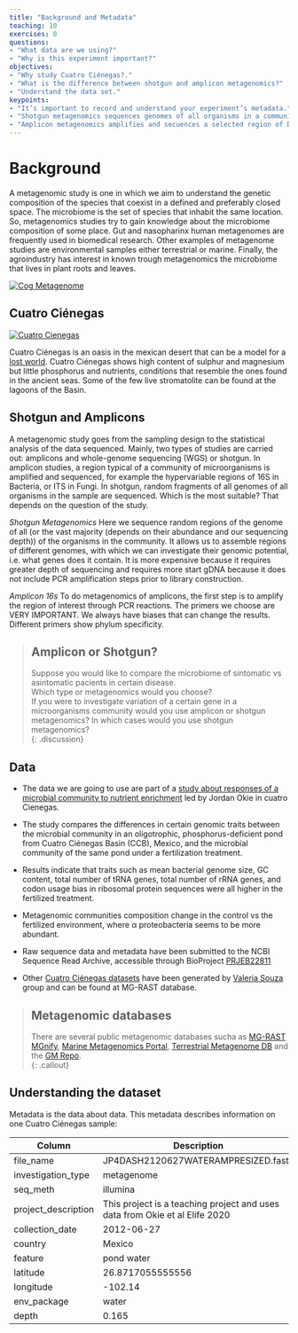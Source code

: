 ```yaml
---
title: "Background and Metadata"
teaching: 10
exercises: 0
questions:
- "What data are we using?"  
- "Why is this experiment important?"  
objectives:
- "Why study Cuatro Ciénegas?."
- "What is the difference between shotgun and amplicon metagenomics?"  
- "Understand the data set."
keypoints:
- "It’s important to record and understand your experiment’s metadata."  
- "Shotgun metagenomics sequences genomes of all organisms in a community."     
- "Amplicon metagenomics amplifies and secuences a selected region of DNA."   
---
```


# Background  
A metagenomic study is one in which we aim to understand the genetic composition 
of the species that coexist in a defined and preferably closed space. The microbiome
is the set of species that inhabit the same location. So, metagenomics studies try 
to gain knowledge about the microbiome composition of some place. Gut and nasopharinx 
human metagenomes are frequently used in biomedical research. Other examples of metagenome 
studies are environmental samples either terrestrial or marine. Finally, the agroindustry 
has interest in known trough metagenomics the microbiome that lives in plant roots and leaves.

<a href="{{ page.root }}/fig/metagenomic workflow.png">
  <img src="{{ page.root }}/fig/metagenomic workflow.png" alt="Cog Metagenome" />
</a>

## Cuatro Ciénegas  
<a href="{{ page.root }}/fig/md-01-data-Stromatolites.jpeg">
  <img src="{{ page.root }}/fig/md-01-data-Stromatolites.jpeg" alt="Cuatro Cienegas" />
</a>

Cuatro Ciénegas is an oasis in the mexican desert that can be a model for a 
[lost world](https://elifesciences.org/articles/38278).  Cuatro Ciénegas shows
high content of sulphur and magnesium but little phosphorus and nutrients, conditions 
that resemble the ones found in the ancient seas. Some of the few live stromatolite
can be found at the lagoons of the Basin.  
  
## Shotgun and Amplicons    
A metagenomic study goes from the sampling design to the statistical analysis of the data sequenced. 
Mainly, two types of studies are carried out: amplicons and whole-genome sequencing (WGS) or shotgun. 
In amplicon studies, a region typical of a community of microorganisms is amplified and sequenced, 
for example the hypervariable regions of 16S in Bacteria, or ITS in Fungi.  In shotgun, random fragments 
of all genomes of all organisms in the sample are sequenced. Which is the most suitable? 
That depends on the question of the study.  

*Shotgun Metagenomics* Here we sequence random regions of the genome of all (or the vast majority (depends on their
abundance and our sequencing depth)) of the organisms in the community.
It allows us to assemble regions of different genomes, with which we can investigate their genomic potential, i.e. what genes does it contain. It is more expensive because it requires greater depth of sequencing and requires more start gDNA because it does not include PCR amplification steps prior to library construction.

*Amplicon 16s* To do metagenomics of amplicons, the first step is to amplify the region of interest through PCR reactions.
The primers we choose are VERY IMPORTANT. We always have biases that can change the results. Different primers show phylum specificity. 



> ## Amplicon or Shotgun? 
>
> Suppose you would like to compare the microbiome of sintomatic vs asintomatic pacients in certain disease.  
> Which type or metagenomics would you choose?  
> If you were to investigate variation of a certain gene in a microorganisms community would you use amplicon
> or shotgun metagenomics?
> In which cases would you use shotgun metagenomics?  
{: .discussion}





## Data 
  - The data we are going to use are part of a 
  [study about responses of a microbial community to nutrient enrichment](https://elifesciences.org/articles/49816)
  led by Jordan Okie in cuatro Cienegas. 
   
   - The study compares the differences in certain genomic traits between the microbial community in an oligotrophic, 
  phosphorus-deficient pond from Cuatro Ciénegas Basin (CCB), Mexico, and the microbial community of the same pond under a fertilization treatment.
   
  - Results indicate that traits such as mean bacterial genome size, GC content, 
  total number of tRNA genes, total number of rRNA genes, and codon usage bias in 
  ribosomal protein sequences were all higher in the fertilized treatment.  
  
  - Metagenomic communities composition change in the control vs the 
  fertilized environment, where α proteobacteria seems to be more abundant.
  
  - Raw sequence data and metadata have been submitted to the NCBI Sequence Read 
  Archive, accessible through BioProject 
  [PRJEB22811](https://www.ncbi.nlm.nih.gov/sra/?term=PRJEB22811)
  
  - Other [Cuatro Ciénegas datasets](https://www.mg-rast.org/mgmain.html?mgpage=search&search=cuatro%20cienegas) have 
  been generated by [Valeria Souza](https://es.wikipedia.org/wiki/Valeria_Souza_Saldivar) group and can be found at MG-RAST database. 
  

> ## Metagenomic databases
> There are several public metagenomic databases sucha as [MG-RAST](https://www.mg-rast.org/index.html?stay=1)  
> [MGnify](https://www.ebi.ac.uk/metagenomics/), [Marine Metagenomics Portal](https://mmp.sfb.uit.no/), 
> [Terrestrial Metagenome DB](https://webapp.ufz.de/tmdb/) and the [GM Repo](https://gmrepo.humangut.info/home).   
{: .callout}


## Understanding the dataset  
Metadata is the data about data. This metadata describes information on one Cuatro Ciénegas sample:

| Column           | Description                                |
|------------------|--------------------------------------------|
| file_name	          | JP4DASH2120627WATERAMPRESIZED.fasta				|
| investigation_type	       | metagenome		|
| seq_meth            | illumina	|
| project_description	        |  This project is a teaching project and uses data from Okie et al Elife 2020			|
| collection_date       | 2012-06-27 |
| country          | Mexico |
| feature         | pond water |
| latitude              | 26.8717055555556	|  
| longitude        | -102.14|  
| env_package  |	water|  
| depth	| 0.165 |   




